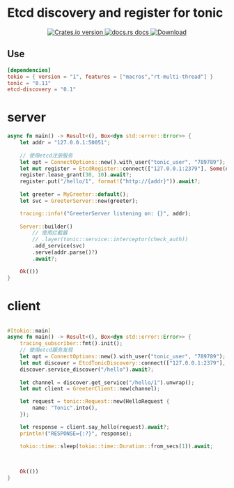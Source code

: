 # Etcd discovery and register for tonic

<div align="center">
  <!-- Version -->
  <a href="https://crates.io/crates/etcd-discovery">
    <img src="https://img.shields.io/crates/v/etcd-discovery.svg?style=flat-square"
    alt="Crates.io version" />
  </a>
  
  <!-- Docs -->
  <a href="https://docs.rs/crate/etcd-discovery/latest">
    <img src="https://img.shields.io/badge/docs-latest-blue.svg?style=flat-square"
      alt="docs.rs docs" />
  </a>
  <!-- Downloads -->
  <a href="https://crates.io/crates/etcd-discovery">
    <img src="https://img.shields.io/crates/d/etcd-discovery.svg?style=flat-square"
      alt="Download" />
  </a>
</div>

## Use
``` toml
[dependencies]
tokio = { version = "1", features = ["macros","rt-multi-thread"] }
tonic = "0.11"
etcd-discovery = "0.1"
```

# server

``` rust
async fn main() -> Result<(), Box<dyn std::error::Error>> {
    let addr = "127.0.0.1:50051";
    
    // 使用etcd注册服务
    let opt = ConnectOptions::new().with_user("tonic_user", "789789");
    let mut register = EtcdRegister::connect(["127.0.0.1:2379"], Some(opt)).await?;
    register.lease_grant(30, 10).await?;
    register.put("/hello/1", format!("http://{addr}")).await?;
    
    let greeter = MyGreeter::default();
    let svc = GreeterServer::new(greeter);

    tracing::info!("GreeterServer listening on: {}", addr);
    
    Server::builder()
        // 使用拦截器
        // .layer(tonic::service::interceptor(check_auth))
        .add_service(svc)
        .serve(addr.parse()?)
        .await?;

    Ok(())
}
```

# client

``` rust

#[tokio::main]
async fn main() -> Result<(), Box<dyn std::error::Error>> {
    tracing_subscriber::fmt().init();
    // 使用etcd服务发现
    let opt = ConnectOptions::new().with_user("tonic_user", "789789");
    let mut discover = EtcdTonicDiscovery::connect(["127.0.0.1:2379"], Some(opt)).await?;
    discover.service_discover("/hello").await?;
    
    let channel = discover.get_service("/hello/1").unwrap();
    let mut client = GreeterClient::new(channel);

    let request = tonic::Request::new(HelloRequest {
        name: "Tonic".into(),
    });

    let response = client.say_hello(request).await?;
    println!("RESPONSE={:?}", response);

    tokio::time::sleep(tokio::time::Duration::from_secs(1)).await;
        
   

    Ok(())
}

``````
